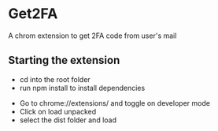 # Get2FA
A chrom extension to get 2FA code from user's mail

## Starting the extension
- cd into the root folder
- run npm install to install dependencies
<!-- For developers' testing purpose -->
-  Go to chrome://extensions/ and toggle on developer mode
- Click on load unpacked
- select the dist folder and load